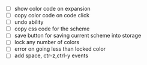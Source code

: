 - [ ] show color code on expansion
- [ ] copy color code on code click
- [ ] undo ability
- [ ] copy css code for the scheme
- [ ] save button for saving current scheme into storage
- [ ] lock any number of colors
- [ ] error on going less than locked color
- [ ] add space, ctr-z,ctrl-y events